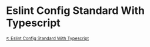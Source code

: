 # Eslint Config Standard With Typescript

<sub>[:arrow_upper_left: Eslint Config Standard With Typescript](readme.md)  <sub>


